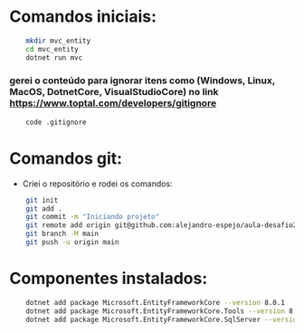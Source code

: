 # Comandos iniciais:

``` bash
    mkdir mvc_entity
    cd mvc_entity
    dotnet run mvc
```

### gerei o conteúdo para ignorar itens como (Windows, Linux, MacOS, DotnetCore, VisualStudioCore) no link https://www.toptal.com/developers/gitignore
``` bash
    code .gitignore 
```

# Comandos git:
- Criei o repositório e rodei os comandos:
``` bash
    git init
    git add .
    git commit -m "Iniciando projeto"
    git remote add origin git@github.com:alejandro-espejo/aula-desafio21dias-mvc-entity-framework.git
    git branch -M main
    git push -u origin main
```

# Componentes instalados:
``` bash
    dotnet add package Microsoft.EntityFrameworkCore --version 8.0.1
    dotnet add package Microsoft.EntityFrameworkCore.Tools --version 8.0.1
    dotnet add package Microsoft.EntityFrameworkCore.SqlServer --version 8.0.1
```